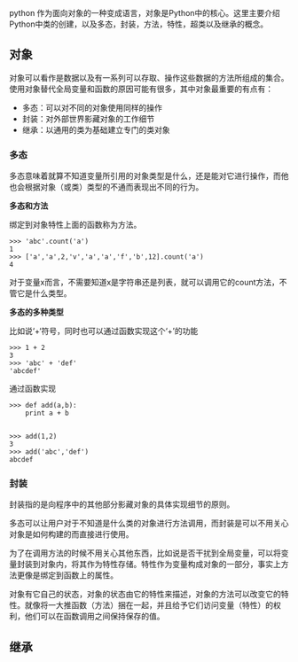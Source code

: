 python 作为面向对象的一种变成语言，对象是Python中的核心。这里主要介绍Python中类的创建，以及多态，封装，方法，特性，超类以及继承的概念。

## 对象

对象可以看作是数据以及有一系列可以存取、操作这些数据的方法所组成的集合。使用对象替代全局变量和函数的原因可能有很多，其中对象最重要的有点有：

* 多态：可以对不同的对象使用同样的操作
* 封装：对外部世界影藏对象的工作细节
* 继承：以通用的类为基础建立专门的类对象

### 多态

多态意味着就算不知道变量所引用的对象类型是什么，还是能对它进行操作，而他也会根据对象（或类）类型的不通而表现出不同的行为。

**多态和方法**

绑定到对象特性上面的函数称为方法。

``` shell
>>> 'abc'.count('a')
1
>>> ['a','a',2,'v','a','a','f','b',12].count('a')
4
```

对于变量x而言，不需要知道x是字符串还是列表，就可以调用它的count方法，不管它是什么类型。

**多态的多种类型**

比如说‘+‘符号，同时也可以通过函数实现这个‘+’的功能

``` shell
>>> 1 + 2
3
>>> 'abc' + 'def'
'abcdef'
```

通过函数实现

``` shell
>>> def add(a,b):
	print a + b

	
>>> add(1,2)
3
>>> add('abc','def')
abcdef
```

### 封装

封装指的是向程序中的其他部分影藏对象的具体实现细节的原则。

多态可以让用户对于不知道是什么类的对象进行方法调用，而封装是可以不用关心对象是如何构建的而直接进行使用。

为了在调用方法的时候不用关心其他东西，比如说是否干扰到全局变量，可以将变量封装到对象内，将其作为特性存储。特性作为变量构成对象的一部分，事实上方法更像是绑定到函数上的属性。

对象有它自己的状态，对象的状态由它的特性来描述，对象的方法可以改变它的特性。就像将一大推函数（方法）捆在一起，并且给予它们访问变量（特性）的权利，他们可以在函数调用之间保持保存的值。

## 继承

